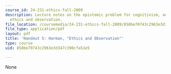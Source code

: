```yaml
---
course_id: 24-231-ethics-fall-2009
description: Lecture notes on the epistemic problem for cognitivism, and Harman on
  ethics and observation.
file_location: /coursemedia/24-231-ethics-fall-2009/858be70743c2963e3d347c390cfa51e5_MIT24_231F09_lec06.pdf
file_type: application/pdf
layout: pdf
title: 'Handout 5: Harman, "Ethics and Observation"'
type: course
uid: 858be70743c2963e3d347c390cfa51e5

---
```

None